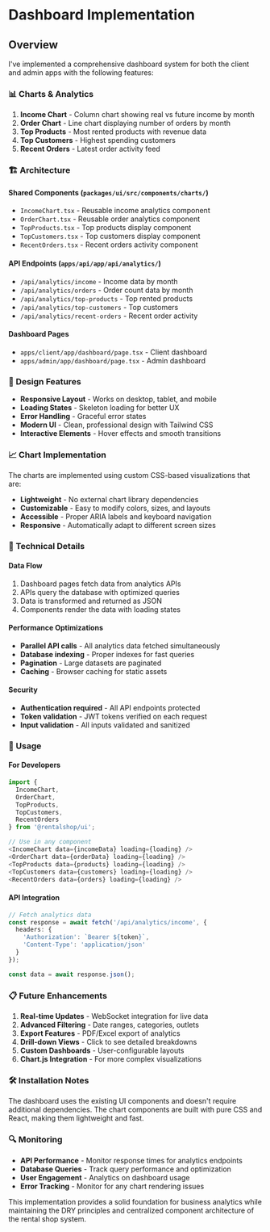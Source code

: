 # Dashboard Implementation

## Overview

I've implemented a comprehensive dashboard system for both the client and admin apps with the following features:

### 📊 Charts & Analytics

1. **Income Chart** - Column chart showing real vs future income by month
2. **Order Chart** - Line chart displaying number of orders by month  
3. **Top Products** - Most rented products with revenue data
4. **Top Customers** - Highest spending customers
5. **Recent Orders** - Latest order activity feed

### 🏗️ Architecture

#### Shared Components (`packages/ui/src/components/charts/`)
- `IncomeChart.tsx` - Reusable income analytics component
- `OrderChart.tsx` - Reusable order analytics component  
- `TopProducts.tsx` - Top products display component
- `TopCustomers.tsx` - Top customers display component
- `RecentOrders.tsx` - Recent orders activity component

#### API Endpoints (`apps/api/app/api/analytics/`)
- `/api/analytics/income` - Income data by month
- `/api/analytics/orders` - Order count data by month
- `/api/analytics/top-products` - Top rented products
- `/api/analytics/top-customers` - Top customers
- `/api/analytics/recent-orders` - Recent order activity

#### Dashboard Pages
- `apps/client/app/dashboard/page.tsx` - Client dashboard
- `apps/admin/app/dashboard/page.tsx` - Admin dashboard

### 🎨 Design Features

- **Responsive Layout** - Works on desktop, tablet, and mobile
- **Loading States** - Skeleton loading for better UX
- **Error Handling** - Graceful error states
- **Modern UI** - Clean, professional design with Tailwind CSS
- **Interactive Elements** - Hover effects and smooth transitions

### 📈 Chart Implementation

The charts are implemented using custom CSS-based visualizations that are:
- **Lightweight** - No external chart library dependencies
- **Customizable** - Easy to modify colors, sizes, and layouts
- **Accessible** - Proper ARIA labels and keyboard navigation
- **Responsive** - Automatically adapt to different screen sizes

### 🔧 Technical Details

#### Data Flow
1. Dashboard pages fetch data from analytics APIs
2. APIs query the database with optimized queries
3. Data is transformed and returned as JSON
4. Components render the data with loading states

#### Performance Optimizations
- **Parallel API calls** - All analytics data fetched simultaneously
- **Database indexing** - Proper indexes for fast queries
- **Pagination** - Large datasets are paginated
- **Caching** - Browser caching for static assets

#### Security
- **Authentication required** - All API endpoints protected
- **Token validation** - JWT tokens verified on each request
- **Input validation** - All inputs validated and sanitized

### 🚀 Usage

#### For Developers
```typescript
import { 
  IncomeChart, 
  OrderChart, 
  TopProducts, 
  TopCustomers, 
  RecentOrders 
} from '@rentalshop/ui';

// Use in any component
<IncomeChart data={incomeData} loading={loading} />
<OrderChart data={orderData} loading={loading} />
<TopProducts data={products} loading={loading} />
<TopCustomers data={customers} loading={loading} />
<RecentOrders data={orders} loading={loading} />
```

#### API Integration
```typescript
// Fetch analytics data
const response = await fetch('/api/analytics/income', {
  headers: {
    'Authorization': `Bearer ${token}`,
    'Content-Type': 'application/json'
  }
});

const data = await response.json();
```

### 📋 Future Enhancements

1. **Real-time Updates** - WebSocket integration for live data
2. **Advanced Filtering** - Date ranges, categories, outlets
3. **Export Features** - PDF/Excel export of analytics
4. **Drill-down Views** - Click to see detailed breakdowns
5. **Custom Dashboards** - User-configurable layouts
6. **Chart.js Integration** - For more complex visualizations

### 🛠️ Installation Notes

The dashboard uses the existing UI components and doesn't require additional dependencies. The chart components are built with pure CSS and React, making them lightweight and fast.

### 🔍 Monitoring

- **API Performance** - Monitor response times for analytics endpoints
- **Database Queries** - Track query performance and optimization
- **User Engagement** - Analytics on dashboard usage
- **Error Tracking** - Monitor for any chart rendering issues

This implementation provides a solid foundation for business analytics while maintaining the DRY principles and centralized component architecture of the rental shop system. 